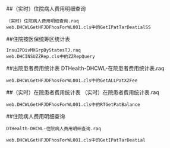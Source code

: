 ##（实时）住院病人费用明细查询

	（实时）住院病人费用明细查询.raq
	web.DHCWLGetHFJDFhosForWL001.cls中的GetIPatTarDeatialSS


##住院按医保统筹区统计表

	InsuIPDivMXGrpByStatesTJ.raq
	web.DHCINSUZZRep.cls中的ZZRepQuery



##出院患者费用统计表
	DTHealth-DHCWL-在院患者费用统计表.raq

	web.DHCWLGetHFJDFhosForWL001.cls中的GetALLPatXZFee


##（实时）在院患者费用统计表
	（实时）在院患者费用统计表.raq

	web.DHCWLGetHFJDFhosForWL001.cls中的RTGetPatBalance


##住院病人费用明细查询

	DTHealth-DHCWL-住院病人费用明细查询.raq

	web.DHCWLGetHFJDFhosForWL001.cls中的GetIPatTarDeatial